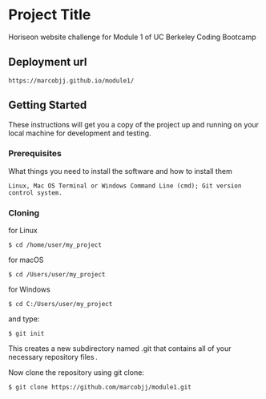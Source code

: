 # Project Title

Horiseon website challenge for Module 1 of UC Berkeley Coding Bootcamp

## Deployment url
```
https://marcobjj.github.io/module1/ 
```

## Getting Started

These instructions will get you a copy of the project up and running on your local machine for development and testing. 

### Prerequisites

What things you need to install the software and how to install them

```
Linux, Mac OS Terminal or Windows Command Line (cmd); Git version control system.
```

### Cloning

for Linux 
```
$ cd /home/user/my_project
```

for macOS 
```
$ cd /Users/user/my_project
```

for Windows
```
$ cd C:/Users/user/my_project
```


and type:
```
$ git init
```
This creates a new subdirectory named .git that contains all of your necessary repository files .

Now clone the repository using git clone:
```
$ git clone https://github.com/marcobjj/module1.git
```
